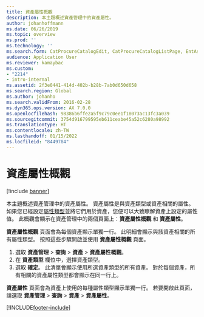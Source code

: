 ```yaml
---
title: 資產屬性概觀
description: 本主題概述資產管理中的資產屬性。
author: johanhoffmann
ms.date: 06/26/2019
ms.topic: overview
ms.prod: ''
ms.technology: ''
ms.search.form: CatProcureCatalogEdit, CatProcureCatalogListPage, EntAssetObjectAttributeOverview
audience: Application User
ms.reviewer: kamaybac
ms.custom:
- "2214"
- intro-internal
ms.assetid: 2f3e0441-414d-402b-b28b-7ab0d650d658
ms.search.region: Global
ms.author: johanho
ms.search.validFrom: 2016-02-28
ms.dyn365.ops.version: AX 7.0.0
ms.openlocfilehash: 98386b6ffe2a5f9c79c0ee1f18073ac13fc3a039
ms.sourcegitcommit: 3754d916799595eb611ceabe45a52c6280a98992
ms.translationtype: HT
ms.contentlocale: zh-TW
ms.lasthandoff: 01/15/2022
ms.locfileid: "8449784"
---
```

# <a name="asset-attribute-overview"></a>資產屬性概觀

[!include [banner](../../includes/banner.md)]

 

本主題概述資產管理中的資產屬性。 資產屬性是與資產類型或資產相關的屬性。 如果您已經設定[屬性類型](../setup-for-functional-locations/specification-types.md)並將它們用於資產，您便可以大致瞭解資產上設定的屬性值。 此概觀會顯示在資產管理中的兩個頁面上：**資產屬性概觀** 和 **資產屬性**。

**資產屬性概觀** 頁面會為每個資產顯示單獨一行。 此明細會顯示與該資產相關的所有屬性類型。 按照這些步驟開啟並使用 **資產屬性概觀** 頁面。

1. 選取 **資產管理** \> **查詢** \> **資產** \> **資產屬性概觀**。
2. 在 **資產類型** 欄位中，選擇資產類型。
3. 選取 **確定**。 此清單會顯示使用所選資產類型的所有資產。 對於每個資產，所有相關的資產屬性類型都會顯示在同一行上。

**資產屬性** 頁面會為資產上使用的每種屬性類型顯示單獨一行。 若要開啟此頁面，請選取 **資產管理** \> **查詢** \> **資產** \> **資產屬性**。


[!INCLUDE[footer-include](../../../includes/footer-banner.md)]
